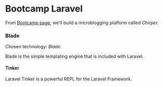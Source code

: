 # Bootcamp Laravel

From [Bootcamp page](https://bootcamp.laravel.com/), we'll build a microblogging platform called *Chirper*.


### Blade
Chosen technology: _Blade_.

Blade is the simple templating engine that is included with Laravel. 

#### Tinker
Laravel Tinker is a powerful REPL for the Laravel Framework.
